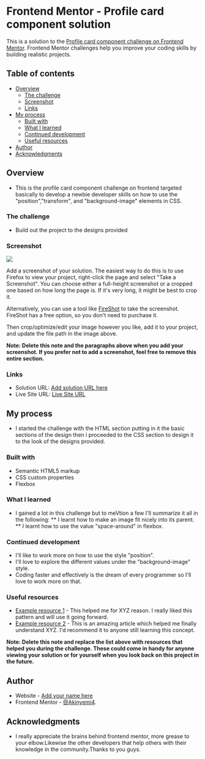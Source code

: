 # Frontend Mentor - Profile card component solution

This is a solution to the [Profile card component challenge on Frontend Mentor](https://www.frontendmentor.io/challenges/profile-card-component-cfArpWshJ). Frontend Mentor challenges help you improve your coding skills by building realistic projects. 

## Table of contents

- [Overview](#overview)
  - [The challenge](#the-challenge)
  - [Screenshot](#screenshot)
  - [Links](#links)
- [My process](#my-process)
  - [Built with](#built-with)
  - [What I learned](#what-i-learned)
  - [Continued development](#continued-development)
  - [Useful resources](#useful-resources)
- [Author](#author)
- [Acknowledgments](#acknowledgments)

## Overview
- This is the profile card component challenge on frontend targeted basically to develop a newbie developer skills on how to use the "position","transform", and "background-image" elements in CSS.

### The challenge

- Build out the project to the designs provided

### Screenshot

![](./screenshot.jpg)

Add a screenshot of your solution. The easiest way to do this is to use Firefox to view your project, right-click the page and select "Take a Screenshot". You can choose either a full-height screenshot or a cropped one based on how long the page is. If it's very long, it might be best to crop it.

Alternatively, you can use a tool like [FireShot](https://getfireshot.com/) to take the screenshot. FireShot has a free option, so you don't need to purchase it. 

Then crop/optimize/edit your image however you like, add it to your project, and update the file path in the image above.

**Note: Delete this note and the paragraphs above when you add your screenshot. If you prefer not to add a screenshot, feel free to remove this entire section.**

### Links

- Solution URL: [Add solution URL here](https://your-solution-url.com)
- Live Site URL: [Live Site URL](https://profile-card-component-akinyemi4.netlify.app/)

## My process
- I started the challenge with the HTML section putting in it the basic sections of the design then i proceeded to the CSS section to design it to the look of the designs provided.

### Built with

- Semantic HTML5 markup
- CSS custom properties
- Flexbox

### What I learned

- I gained a lot in this challenge but to meVtion a few I'll summarize it all in the following:
** I learnt how to make an image fit nicely into its parent.
** I learnt how to use the value "space-around" in flexbox.

### Continued development

- I'll like to work more on how to use the style "position".
- I'll love to explore the different values under the "background-image" style.
- Coding faster and effectively is the dream of every programmer so I'll love to work more on that.

### Useful resources

- [Example resource 1](https://www.example.com) - This helped me for XYZ reason. I really liked this pattern and will use it going forward.
- [Example resource 2](https://www.example.com) - This is an amazing article which helped me finally understand XYZ. I'd recommend it to anyone still learning this concept.

**Note: Delete this note and replace the list above with resources that helped you during the challenge. These could come in handy for anyone viewing your solution or for yourself when you look back on this project in the future.**

## Author

- Website - [Add your name here](https://www.your-site.com)
- Frontend Mentor - [@Akinyemi4](https://www.frontendmentor.io/profile/yourusername).

## Acknowledgments

- I really appreciate the brains behind frontend mentor, more grease to your elbow.Likewise the other developers that help others with their knowledge in the community.Thanks to you guys.

